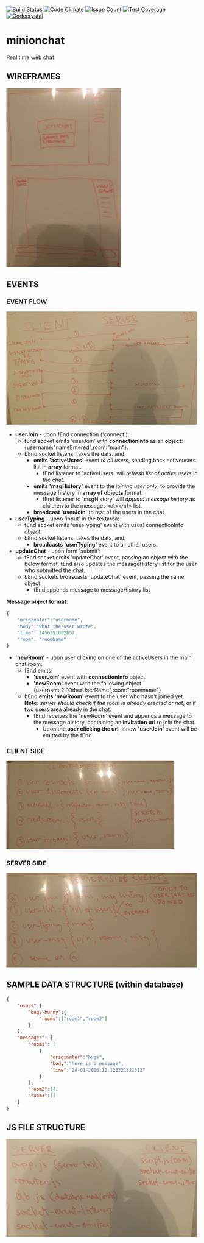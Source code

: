 [![Build Status](https://travis-ci.org/tasminions/minionchat.png)](https://travis-ci.org/tasminions/minionchat)
[![Code Climate](https://codeclimate.com/github/tasminions/minionchat/badges/gpa.svg)](https://codeclimate.com/github/tasminions/minionchat)
[![Issue Count](https://codeclimate.com/github/tasminions/minionchat/badges/issue_count.svg)](https://codeclimate.com/github/tasminions/minionchat)
[![Test Coverage](https://codeclimate.com/github/tasminions/minionchat/badges/coverage.svg)](https://codeclimate.com/github/tasminions/minionchat/coverage)
[![Codecrystal](https://img.shields.io/badge/code-crystal-5CB3FF.svg)](http://codecrystal.herokuapp.com/crystalise/tasminions/minionchat/master)

# minionchat
Real time web chat

## WIREFRAMES
![chat-wireframe](assets/chat-wireframe.jpg)


## EVENTS
### EVENT FLOW
![event-flow](assets/event-flow.jpg)
* **userJoin** - upon fEnd connection ('connect'):
    * fEnd socket emits 'userJoin' with **connectionInfo** as an **object**: {username:"nameEntered",room:"main"}.
    * bEnd socket listens, takes the data. and:
        * **emits 'activeUsers'** event *to all users*, sending back activeusers list in **array** format.
            * fEnd listener to 'activeUsers' will *refresh list of active users* in the chat.
        * **emits 'msgHistory'** event to the *joining user only*, to provide the message history in **array of objects** format.
            * fEnd listener to 'msgHistory' will *append message history* as children to the messages ```<ul></ul>``` list.
        * **broadcast 'userJoin'** to rest of the users in the chat
* **userTyping** - upon 'input' in the textarea:
    * fEnd socket emits 'userTyping' event with usual connectionInfo *object*.
    * bEnd socket listens, takes the data, and:
        * **broadcasts 'userTyping'** event to all other users.
* **updateChat** - upon form 'submit':
    * fEnd socket emits 'updateChat' event, passing an object with the below format. fEnd also updates the messageHistory list for the user who submitted the chat.
    * bEnd sockets broascasts 'updateChat' event, passing the same object.
        * fEnd appends message to messageHistory list

**Message object format**:
```javascript
{
    "originator":"username",
    "body":"what the user wrote",
    "time": 1456391092857,
    "room": "roomName"
}
```

* **'newRoom'** - upon user clicking on one of the activeUsers in the main chat room:
    * fEnd emits:
      * **'userJoin'** event with **connectionInfo** object.
      * **'newRoom'** event with the following object {username2:"OtherUserName",room:"roomname"}
    * bEnd **emits 'newRoom'** event to the user who hasn't joined yet. **Note**: *server should check if the room is already created or not*, or if two users area already in the chat.
      * fEnd receives the 'newRoom' event and appends a message to the message history, containing an **invitation url** to join the chat.
         * Upon the **user clicking the url**, a new **'userJoin'** event will be emitted by the fEnd.

### CLIENT SIDE
![client-side-events](assets/client-events.jpg)

### SERVER SIDE
![server-side-events](assets/server-events.jpg)

## SAMPLE DATA STRUCTURE (within database)
```JSON
{
    "users":{
        "bugs-bunny":{
            "rooms":["room1","room2"]
        }
    },
    "messages": {
        "room1": [
            {
                "originator":"bugs",
                "body":"here is a message",
                "time":"24-01-2016:12.123321321312"
            }
        ],
        "room2":[],
        "room3":[]
    }
}
```

## JS FILE STRUCTURE
![file-structure](assets/file-structure.jpg)
